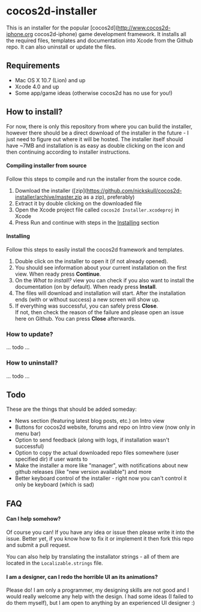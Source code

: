 cocos2d-installer
=================

This is an installer for the popular [cocos2d](http://www.cocos2d-iphone.org cocos2d-iphone) game development framework. It installs all the required files, templates and documentation into Xcode from the Github repo. It can also uninstall or update the files.  

## Requirements

* Mac OS X 10.7 (Lion) and up
* Xcode 4.0 and up
* Some app/game ideas (otherwise cocos2d has no use for you!)

## How to install?
For now, there is only this repository from where you can build the installer, however there should be a direct download of the installer in the future - I just need to figure out where it will be hosted. The installer itself should have ~7MB and installation is as easy as double clicking on the icon and then continuing according to installer instructions.

#### Compiling installer from source
Follow this steps to compile and run the installer from the source code. 

1. Download the installer ([zip](https://github.com/nickskull/cocos2d-installer/archive/master.zip as a zip), preferably)
2. Extract it by double clicking on the downloaded file
3. Open the Xcode project file called `cocos2d Installer.xcodeproj` in Xcode
4. Press Run and continue with steps in the [Installing](#installing) section

#### Installing
Follow this steps to easily install the cocos2d framework and templates.  

1. Double click on the installer to open it (if not already opened).
2. You should see information about your current installation on the first view. When ready press **Continue**.
3. On the *What to install?* view you can check if you also want to install the documentation (on by default). When ready press **Install**.
4. The files will download and installation will start. After the installation ends (with or without success) a new screen will show up.
5. If everything was successful, you can safely press **Close**.
<br>If not, then check the reason of the failure and please open an issue here on Github. You can press **Close** afterwards.

### How to update?
... todo ...  
### How to uninstall?
... todo ...  

## Todo
These are the things that should be added someday:

* News section (featuring latest blog posts, etc.) on Intro view
* Buttons for cocos2d website, forums and repo on Intro view (now only in menu bar)
* Option to send feedback (along with logs, if installation wasn't successful)
* Option to copy the actual downloaded repo files somewhere (user specified dir) if user wants to
* Make the installer a more like "manager", with notifications about new github releases (like "new version available") and more
* Better keyboard control of the installer - right now you can't control it only be keyboard (which is sad)

## FAQ
#### Can I help somehow?
Of course you can! If you have any idea or issue then please write it into the issue. Better yet, if you know how to fix it or implement it then fork this repo and submit a pull request.  

You can also help by translating the installator strings - all of them are located in the `Localizable.strings` file.

#### I am a designer, can I redo the horrible UI an its animations?
Please do! I am only a programmer, my designing skills are not good and I would really welcome any help with the design. I had some ideas (I failed to do them myself), but I am open to anything by an experienced UI designer :)
